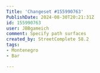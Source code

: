 ```yaml
---
Title: 'Changeset #155990763'
PublishDate: 2024-08-30T20:21:31Z
id: 155990763
user: JBBgameich
comment: Specify path surfaces
created_by: StreetComplete 58.2
tags:
- Montenegro
- Bar

---
```

